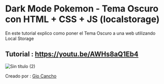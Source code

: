 # Dark Mode Pokemon - Tema Oscuro con HTML + CSS + JS (localstorage)

En este tutorial explico como poner el Tema Oscuro a una web utilizando Local Storage

## Tutorial : https://youtu.be/AWHs8aQ1Eb4

![Sin título (2)](https://user-images.githubusercontent.com/46111857/113460353-1d634580-93de-11eb-9ec9-d7326b1fa7f1.jpg)

Creado por : [Gio Cancho](https://www.youtube.com/channel/UCjsEviNvlEAGSoA-HbKD02w)
